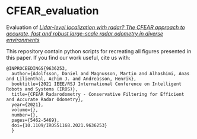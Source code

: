 # CFEAR_evaluation
Evaluation of 
[*Lidar-level localization with radar? The CFEAR approach to accurate, fast and robust large-scale radar odometry in diverse environments*](https://github.com/dan11003/CFEAR_Radarodometry)

This repository contain python scripts for recreating all figures presented in this paper.
If you find our work useful, cite us with:
```
@INPROCEEDINGS{9636253,
  author={Adolfsson, Daniel and Magnusson, Martin and Alhashimi, Anas and Lilienthal, Achim J. and Andreasson, Henrik},
  booktitle={2021 IEEE/RSJ International Conference on Intelligent Robots and Systems (IROS)}, 
  title={CFEAR Radarodometry - Conservative Filtering for Efficient and Accurate Radar Odometry}, 
  year={2021},
  volume={},
  number={},
  pages={5462-5469},
  doi={10.1109/IROS51168.2021.9636253}
  }
  ```
